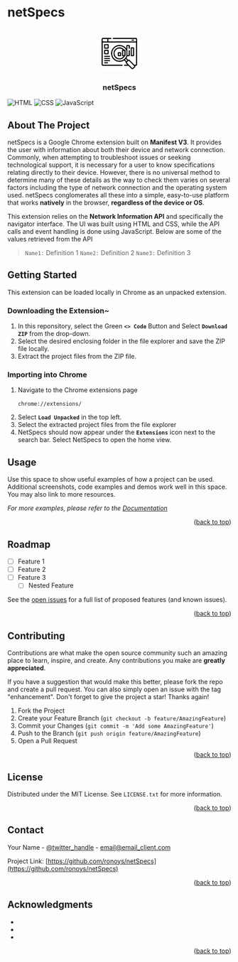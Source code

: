 # netSpecs

<!-- Improved compatibility of back to top link: See: https://github.com/othneildrew/Best-README-Template/pull/73 -->
<a name="readme-top"></a>
<!--
*** Thanks for checking out the Best-README-Template. If you have a suggestion
*** that would make this better, please fork the repo and create a pull request
*** or simply open an issue with the tag "enhancement".
*** Don't forget to give the project a star!
*** Thanks again! Now go create something AMAZING! :D
-->



<!-- PROJECT SHIELDS -->
<!--
*** I'm using markdown "reference style" links for readability.
*** Reference links are enclosed in brackets [ ] instead of parentheses ( ).
*** See the bottom of this document for the declaration of the reference variables
*** for contributors-url, forks-url, etc. This is an optional, concise syntax you may use.
*** https://www.markdownguide.org/basic-syntax/#reference-style-links
-->




<!-- PROJECT LOGO -->
<br />
<div align="center">
  <a href="https://github.com/ronoys/netSpecs">
    <img src="images/icon.png" alt="Logo" width="80" height="80">
  </a>

<h3 align="center">netSpecs</h3>

  
</div>

![HTML][HTML1]
![CSS][CSS1]
![JavaScript][JavaScript1]

<!-- ABOUT THE PROJECT -->
## About The Project

netSpecs is a Google Chrome extension built on **Manifest V3**. It provides the user with information about both their device and network connection.
Commonly, when attempting to troubleshoot issues or seeking technological support, it is necessary for a user to know specifications relating directly
to their device. However, there is no universal method to determine many of these details as the way to check them varies on several factors including
the type of network connection and the operating system used. netSpecs conglomerates all these into a simple, easy-to-use platform that works **natively**
in the browser, **regardless of the device or OS**.

This extension relies on the **Network Information API** and specifically the navigator interface. The UI was built using HTML and CSS, while the API
calls and event handling is done using JavaScript. Below are some of the values retrieved from the API

> `Name1:` Definition 1
> `Name2:` Definition 2
> `Name3:` Definition 3


<!-- GETTING STARTED -->
## Getting Started

This extension can be loaded locally in Chrome as an unpacked extension.

### Downloading the Extension~

1. In this reponsitory, select the Green **`<> Code`** Button and Select **`Download ZIP`** from the drop-down.
2. Select the desired enclosing folder in the file explorer and save the ZIP file locally.
3. Extract the project files from the ZIP file.


### Importing into Chrome

1. Navigate to the Chrome extensions page
   ```
   chrome://extensions/
   ```
2. Select **`Load Unpacked`** in the top left.
3. Select the extracted project files from the file explorer
4. NetSpecs should now appear under the **`Extensions`** icon next to the search bar. Select NetSpecs to open the home view.



<!-- USAGE EXAMPLES -->
## Usage

Use this space to show useful examples of how a project can be used. Additional screenshots, code examples and demos work well in this space. You may also link to more resources.

_For more examples, please refer to the [Documentation](https://example.com)_

<p align="right">(<a href="#readme-top">back to top</a>)</p>



<!-- ROADMAP -->
## Roadmap

- [ ] Feature 1
- [ ] Feature 2
- [ ] Feature 3
    - [ ] Nested Feature

See the [open issues](https://github.com/ronoys/netSpecs/issues) for a full list of proposed features (and known issues).

<p align="right">(<a href="#readme-top">back to top</a>)</p>



<!-- CONTRIBUTING -->
## Contributing

Contributions are what make the open source community such an amazing place to learn, inspire, and create. Any contributions you make are **greatly appreciated**.

If you have a suggestion that would make this better, please fork the repo and create a pull request. You can also simply open an issue with the tag "enhancement".
Don't forget to give the project a star! Thanks again!

1. Fork the Project
2. Create your Feature Branch (`git checkout -b feature/AmazingFeature`)
3. Commit your Changes (`git commit -m 'Add some AmazingFeature'`)
4. Push to the Branch (`git push origin feature/AmazingFeature`)
5. Open a Pull Request

<p align="right">(<a href="#readme-top">back to top</a>)</p>



<!-- LICENSE -->
## License

Distributed under the MIT License. See `LICENSE.txt` for more information.

<p align="right">(<a href="#readme-top">back to top</a>)</p>



<!-- CONTACT -->
## Contact

Your Name - [@twitter_handle](https://twitter.com/twitter_handle) - email@email_client.com

Project Link: [https://github.com/ronoys/netSpecs](https://github.com/ronoys/netSpecs)

<p align="right">(<a href="#readme-top">back to top</a>)</p>



<!-- ACKNOWLEDGMENTS -->
## Acknowledgments

* []()
* []()
* []()

<p align="right">(<a href="#readme-top">back to top</a>)</p>



<!-- MARKDOWN LINKS & IMAGES -->
<!-- https://www.markdownguide.org/basic-syntax/#reference-style-links -->
[contributors-shield]: https://img.shields.io/github/contributors/ronoys/netSpecs.svg?style=for-the-badge
[contributors-url]: https://github.com/ronoys/netSpecs/graphs/contributors
[forks-shield]: https://img.shields.io/github/forks/ronoys/netSpecs.svg?style=for-the-badge
[forks-url]: https://github.com/ronoys/netSpecs/network/members
[stars-shield]: https://img.shields.io/github/stars/ronoys/netSpecs.svg?style=for-the-badge
[stars-url]: https://github.com/ronoys/netSpecs/stargazers
[issues-shield]: https://img.shields.io/github/issues/ronoys/netSpecs.svg?style=for-the-badge
[issues-url]: https://github.com/ronoys/netSpecs/issues
[license-shield]: https://img.shields.io/github/license/ronoys/netSpecs.svg?style=for-the-badge
[license-url]: https://github.com/ronoys/netSpecs/blob/master/LICENSE.txt
[linkedin-shield]: https://img.shields.io/badge/-LinkedIn-black.svg?style=for-the-badge&logo=linkedin&colorB=555
[linkedin-url]: https://linkedin.com/in/linkedin_username
[product-screenshot]: images/main.png
[Next.js]: https://img.shields.io/badge/next.js-000000?style=for-the-badge&logo=nextdotjs&logoColor=white
[Next-url]: https://nextjs.org/
[React.js]: https://img.shields.io/badge/React-20232A?style=for-the-badge&logo=react&logoColor=61DAFB
[React-url]: https://reactjs.org/
[Vue.js]: https://img.shields.io/badge/Vue.js-35495E?style=for-the-badge&logo=vuedotjs&logoColor=4FC08D
[Vue-url]: https://vuejs.org/
[Angular.io]: https://img.shields.io/badge/Angular-DD0031?style=for-the-badge&logo=angular&logoColor=white
[Angular-url]: https://angular.io/
[Svelte.dev]: https://img.shields.io/badge/Svelte-4A4A55?style=for-the-badge&logo=svelte&logoColor=FF3E00
[Svelte-url]: https://svelte.dev/
[Laravel.com]: https://img.shields.io/badge/Laravel-FF2D20?style=for-the-badge&logo=laravel&logoColor=white
[Laravel-url]: https://laravel.com
[Bootstrap.com]: https://img.shields.io/badge/Bootstrap-563D7C?style=for-the-badge&logo=bootstrap&logoColor=white
[Bootstrap-url]: https://getbootstrap.com
[JQuery.com]: https://img.shields.io/badge/jQuery-0769AD?style=for-the-badge&logo=jquery&logoColor=white
[JQuery-url]: https://jquery.com
[HTML1]: https://img.shields.io/badge/HTML5-E34F26?style=for-the-badge&logo=html5&logoColor=white
[CSS1]:  https://img.shields.io/badge/CSS-239120?&style=for-the-badge&logo=css3&logoColor=white
[JavaScript1]: https://img.shields.io/badge/JavaScript-F7DF1E?style=for-the-badge&logo=javascript&logoColor=black

